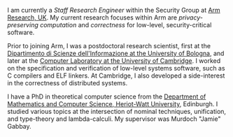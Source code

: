 I am currently a *Staff Research Engineer* within the Security Group at [Arm Research, UK](https://www.arm.com/resources/research).
My current research focuses within Arm are *privacy-preserving computation* and *correctness* for low-level, security-critical software.

Prior to joining Arm, I was a postdoctoral research scientist, first at the [Dipartimento di Scienze dell'Informazione at the University of Bologna](https://disi.unibo.it), and later at the [Computer Laboratory at the University of Cambridge](https://www.cl.cam.ac.uk).
I worked on the specification and verification of low-level systems software, such as C compilers and ELF linkers.
At Cambridge, I also developed a side-interest in the correctness of distributed systems.

I have a PhD in theoretical computer science from the [Department of Mathematics and Computer Science, Heriot-Watt University](https://www.hw.ac.uk/uk/schools/mathematical-computer-sciences.htm), Edinburgh.
I studied various topics at the intersection of nominal techniques, unification, and type-theory and lambda-calculi.
My supervisor was Murdoch "Jamie" Gabbay.
